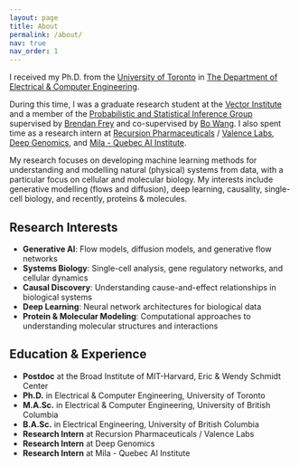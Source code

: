 ```yaml
---
layout: page
title: About
permalink: /about/
nav: true
nav_order: 1
---
```


I received my Ph.D. from the [University of Toronto](https://www.utoronto.ca/) in [The Department of Electrical & Computer Engineering](https://www.ece.utoronto.ca/). 

During this time, I was a graduate research student at the [Vector Institute](https://vectorinstitute.ai/) and a member of the [Probabilistic and Statistical Inference Group](https://psi.toronto.edu/) supervised by [Brendan Frey](https://psi.toronto.edu/~frey/) and co-supervised by [Bo Wang](https://wanglab.ai/people.html). I also spent time as a research intern at [Recursion Pharmaceuticals](https://www.recursion.com/) / [Valence Labs](https://www.valencelabs.com/), [Deep Genomics](https://www.deepgenomics.com/), and [Mila - Quebec AI Institute](https://mila.quebec/en/).

My research focuses on developing machine learning methods for understanding and modelling natural (physical) systems from data, with a particular focus on cellular and molecular biology. My interests include generative modelling (flows and diffusion), deep learning, causality, single-cell biology, and recently, proteins & molecules.

## **Research Interests**

- **Generative AI**: Flow models, diffusion models, and generative flow networks
- **Systems Biology**: Single-cell analysis, gene regulatory networks, and cellular dynamics
- **Causal Discovery**: Understanding cause-and-effect relationships in biological systems
- **Deep Learning**: Neural network architectures for biological data
- **Protein & Molecular Modeling**: Computational approaches to understanding molecular structures and interactions

## **Education & Experience**

- **Postdoc** at the Broad Institute of MIT-Harvard, Eric & Wendy Schmidt Center
- **Ph.D.** in Electrical & Computer Engineering, University of Toronto
- **M.A.Sc.** in Electrical & Computer Engineering, University of British Columbia
- **B.A.Sc.** in Electrical Engineering, University of British Columbia
- **Research Intern** at Recursion Pharmaceuticals / Valence Labs
- **Research Intern** at Deep Genomics
- **Research Intern** at Mila - Quebec AI Institute
